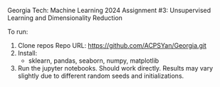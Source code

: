 Georgia Tech: Machine Learning 2024
Assignment #3: Unsupervised Learning and Dimensionality Reduction


To run:
1. Clone repos
       Repo URL: https://github.com/ACPSYan/Georgia.git
2. Install: 
	- sklearn, pandas, seaborn, numpy, matplotlib
3. Run the jupyter notebooks. Should work directly. Results may vary slightly due to different random seeds and initializations.
